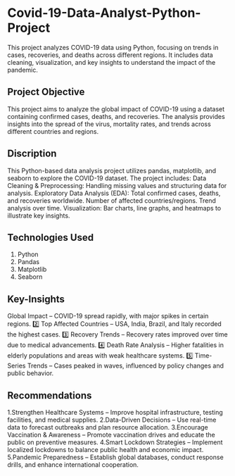 # Covid-19-Data-Analyst-Python-Project
This project analyzes COVID-19 data using Python, focusing on trends in cases, recoveries, and deaths across different regions. It includes data cleaning, visualization, and key insights to understand the impact of the pandemic.

## Project Objective
This project aims to analyze the global impact of COVID-19 using a dataset containing confirmed cases, deaths, and recoveries. The analysis provides insights into the spread of the virus, mortality rates, and trends across different countries and regions.

## Discription
This Python-based data analysis project utilizes pandas, matplotlib, and seaborn to explore the COVID-19 dataset. The project includes:
Data Cleaning & Preprocessing: Handling missing values and structuring data for analysis.
Exploratory Data Analysis (EDA):
Total confirmed cases, deaths, and recoveries worldwide.
Number of affected countries/regions.
Trend analysis over time.
Visualization: Bar charts, line graphs, and heatmaps to illustrate key insights.

## Technologies Used
1. Python
2. Pandas
3. Matplotlib
4. Seaborn

## Key-Insights
 Global Impact – COVID-19 spread rapidly, with major spikes in certain regions.
2️⃣ Top Affected Countries – USA, India, Brazil, and Italy recorded the highest cases.
3️⃣ Recovery Trends – Recovery rates improved over time due to medical advancements.
4️⃣ Death Rate Analysis – Higher fatalities in elderly populations and areas with weak healthcare systems.
5️⃣ Time-Series Trends – Cases peaked in waves, influenced by policy changes and public behavior.

## Recommendations
1.Strengthen Healthcare Systems – Improve hospital infrastructure, testing facilities, and medical supplies.
2.Data-Driven Decisions – Use real-time data to forecast outbreaks and plan resource allocation.
3.Encourage Vaccination & Awareness – Promote vaccination drives and educate the public on preventive measures.
4.Smart Lockdown Strategies – Implement localized lockdowns to balance public health and economic impact.
5.Pandemic Preparedness – Establish global databases, conduct response drills, and enhance international cooperation.
